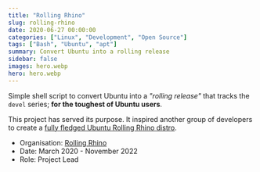 ```yaml
---
title: "Rolling Rhino"
slug: rolling-rhino
date: 2020-06-27 00:00:00
categories: ["Linux", "Development", "Open Source"]
tags: ["Bash", "Ubuntu", "apt"]
summary: Convert Ubuntu into a rolling release
sidebar: false
images: hero.webp
hero: hero.webp
---
```


Simple shell script to convert Ubuntu into a *"rolling release"* that tracks the
`devel` series; **for the toughest of Ubuntu users**.

This project has served its purpose. It inspired another group of developers to
create a [fully fledged Ubuntu Rolling Rhino distro](https://rollingrhino.org/).

  - Organisation: [Rolling Rhino](https://github.com/wimpysworld/rolling-rhino)
  - Date: March 2020 - November 2022
  - Role: Project Lead
